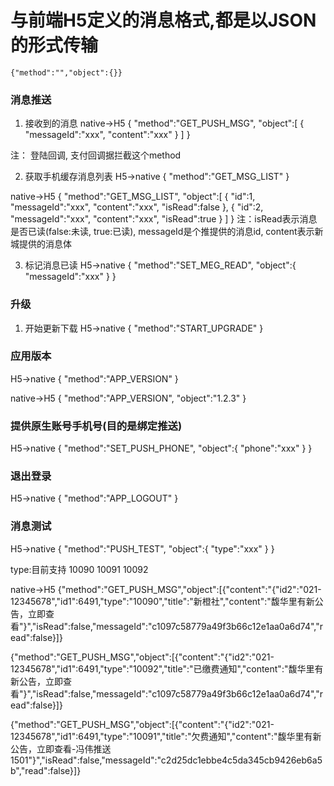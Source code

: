 
# 与前端H5定义的消息格式,都是以JSON的形式传输
```aidl
{"method":"","object":{}}
```

### 消息推送
1. 接收到的消息
native->H5
{
    "method":"GET_PUSH_MSG",
    "object":[
        {
            "messageId":"xxx",
            "content":"xxx"
        }
    ]
}

注： 登陆回调, 支付回调据拦截这个method

2. 获取手机缓存消息列表
H5->native
{
    "method":"GET_MSG_LIST"
}

native->H5
{
    "method":"GET_MSG_LIST",
    "object":[
        {
            "id":1,
            "messageId":"xxx",
            "content":"xxx",
            "isRead":false
        },
        {
            "id":2,
            "messageId":"xxx",
            "content":"xxx",
            "isRead":true
        }
    ]
}
注：isRead表示消息是否已读(false:未读, true:已读), messageId是个推提供的消息id, content表示新城提供的消息体

3. 标记消息已读
H5->native
{
    "method":"SET_MEG_READ",
    "object":{
        "messageId":"xxx"
    }
}

### 升级
1. 开始更新下载
H5->native
{
    "method":"START_UPGRADE"
}

### 应用版本
H5->native
{
    "method":"APP_VERSION"
}

native->H5
{
    "method":"APP_VERSION",
    "object":"1.2.3"
}

### 提供原生账号手机号(目的是绑定推送)
H5->native
{
    "method":"SET_PUSH_PHONE",
    "object":{
            "phone":"xxx"
    }
}

### 退出登录
H5->native
{
    "method":"APP_LOGOUT"
}


### 消息测试
H5->native
{
    "method":"PUSH_TEST",
    "object":{
            "type":"xxx"
    }
}

type:目前支持 10090 10091 10092

native->H5
{"method":"GET_PUSH_MSG","object":[{"content":"{\"id2\":\"021-12345678\",\"id1\":6491,\"type\":\"10090\",\"title\":\"新橙社\",\"content\":\"馥华里有新公告，立即查看\"}","isRead":false,"messageId":"c1097c58779a49f3b66c12e1aa0a6d74","read":false}]}

{"method":"GET_PUSH_MSG","object":[{"content":"{\"id2\":\"021-12345678\",\"id1\":6491,\"type\":\"10092\",\"title\":\"已缴费通知\",\"content\":\"馥华里有新公告，立即查看\"}","isRead":false,"messageId":"c1097c58779a49f3b66c12e1aa0a6d74","read":false}]}

{"method":"GET_PUSH_MSG","object":[{"content":"{\"id2\":\"021-12345678\",\"id1\":6491,\"type\":\"10091\",\"title\":\"欠费通知\",\"content\":\"馥华里有新公告，立即查看-冯伟推送1501\"}","isRead":false,"messageId":"c2d25dc1ebbe4c5da345cb9426eb6a5b","read":false}]}











